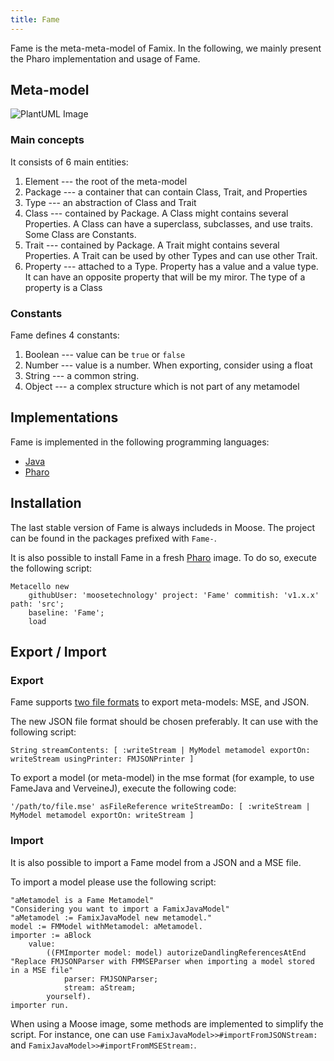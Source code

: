 ```yaml
---
title: Fame
---
```


Fame is the meta-meta-model of Famix.
In the following, we mainly present the Pharo implementation and usage of Fame.

## Meta-model

![PlantUML Image](https://www.plantuml.com/plantuml/proxy?cache=no&src=https://raw.githubusercontent.com/moosetechnology/moosetechnology.github.io/master/developers/img/fame/fame-meta-model.puml&fmt=svg)

### Main concepts

It consists of 6 main entities:

1. Element --- the root of the meta-model
2. Package --- a container that can contain Class, Trait, and Properties
3. Type --- an abstraction of Class and Trait
4. Class --- contained by Package. A Class might contains several Properties. A Class can have a superclass, subclasses, and use traits. Some Class are Constants.
5. Trait --- contained by Package. A Trait might contains several Properties. A Trait can be used by other Types and can use other Trait.
6. Property --- attached to a Type. Property has a value and a value type. It can have an opposite property that will be my miror.
   The type of a property is a Class

### Constants

Fame defines 4 constants:

1. Boolean --- value can be `true` or `false`
2. Number --- value is a number. When exporting, consider using a float
3. String --- a common string.
4. Object --- a complex structure which is not part of any metamodel

## Implementations

Fame is implemented in the following programming languages:

- [Java](https://github.com/moosetechnology/FameJava)
- [Pharo](https://github.com/moosetechnology/Fame)

## Installation

The last stable version of Fame is always includeds in Moose.
The project can be found in the packages prefixed with `Fame-`.

It is also possible to install Fame in a fresh [Pharo](https://pharo.org/) image.
To do so, execute the following script:

```smalltalk
Metacello new
    githubUser: 'moosetechnology' project: 'Fame' commitish: 'v1.x.x' path: 'src';
    baseline: 'Fame';
    load
```

## Export / Import

### Export

Fame supports [two file formats](/users/file-format) to export meta-models: MSE, and JSON.

The new JSON file format should be chosen preferably.
It can use with the following script:

```smalltalk
String streamContents: [ :writeStream | MyModel metamodel exportOn: writeStream usingPrinter: FMJSONPrinter ]
```

To export a model (or meta-model) in the mse format (for example, to use FameJava and VerveineJ), execute the following code:

```smalltalk
'/path/to/file.mse' asFileReference writeStreamDo: [ :writeStream | MyModel metamodel exportOn: writeStream ]
```

### Import

It is also possible to import a Fame model from a JSON and a MSE file.

To import a model please use the following script:

```smalltalk
"aMetamodel is a Fame Metamodel"
"Considering you want to import a FamixJavaModel"
"aMetamodel := FamixJavaModel new metamodel."
model := FMModel withMetamodel: aMetamodel.
importer := aBlock
    value:
        ((FMImporter model: model) autorizeDandlingReferencesAtEnd
"Replace FMJSONParser with FMMSEParser when importing a model stored in a MSE file"
            parser: FMJSONParser; 
            stream: aStream;
        yourself).
importer run.
```

When using a Moose image, some methods are implemented to simplify the script.
For instance, one can use `FamixJavaModel>>#importFromJSONStream:` and `FamixJavaModel>>#importFromMSEStream:`.
